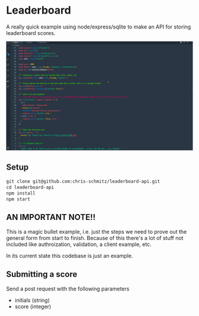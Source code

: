 # Leaderboard

A really quick example using node/express/sqlite to make an API for storing leaderboard scores.

![demo](readme_attachments/demo.gif)

## Setup

```
git clone git@github.com:chris-schmitz/leaderboard-api.git
cd leaderboard-api
npm install
npm start
```

## AN IMPORTANT NOTE!!

This is a magic bullet example, i.e. just the steps we need to prove out the general form from start to finish. Because of this there's a lot of stuff not included like authroization, validation, a client example, etc.

In its current state this codebase is just an example.

## Submitting a score

Send a post request with the following parameters

- initials (string)
- score (integer)

```

```
